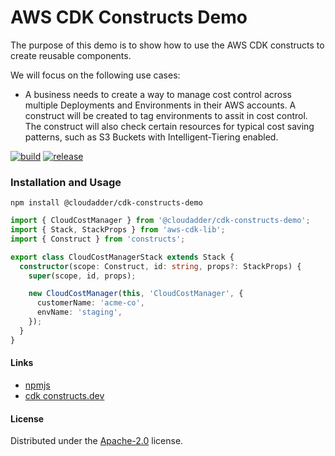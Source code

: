 # AWS CDK Constructs Demo
The purpose of this demo is to show how to use the AWS CDK constructs to create reusable components.

We will focus on the following use cases:

* A business needs to create a way to manage cost control across multiple Deployments and Environments in their AWS accounts.  A construct will be created to tag environments to assit in cost control.  The construct will also check certain resources for typical cost saving patterns, such as S3 Buckets with Intelligent-Tiering enabled.

[![build](https://github.com/cloudadder/cdk-constructs-demo/actions/workflows/build.yml/badge.svg)](https://github.com/cloudadder/cdk-constructs-demo/actions/workflows/build.yml)
[![release](https://github.com/cloudadder/cdk-constructs-demo/actions/workflows/release.yml/badge.svg)](https://github.com/cloudadder/cdk-constructs-demo/actions/workflows/release.yml)

### Installation and Usage

```console
npm install @cloudadder/cdk-constructs-demo
```
```typescript
import { CloudCostManager } from '@cloudadder/cdk-constructs-demo';
import { Stack, StackProps } from 'aws-cdk-lib';
import { Construct } from 'constructs';

export class CloudCostManagerStack extends Stack {
  constructor(scope: Construct, id: string, props?: StackProps) {
    super(scope, id, props);

    new CloudCostManager(this, 'CloudCostManager', {
      customerName: 'acme-co',
      envName: 'staging',
    });
  }
}
```

#### Links
* [npmjs](https://www.npmjs.com/package/@cloudadder/cdk-constructs-demo)
* [cdk constructs.dev](https://constructs.dev/packages/@cloudadder/cdk-constructs-demo)

#### License

Distributed under the [Apache-2.0](./LICENSE) license.

